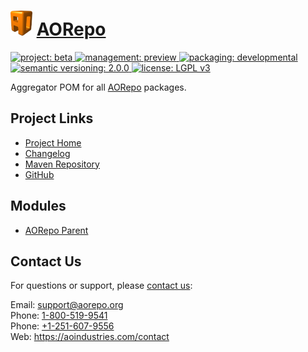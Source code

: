 # [<img src="ao-logo.png" alt="AO Logo" width="35" height="40">](https://aoindustries.com/) [AORepo](https://aorepo.org/)
<p>
	<a href="https://aoindustries.com/life-cycle#project-beta">
		<img src="https://aoindustries.com/ao-badges/project-beta.svg" alt="project: beta" />
	</a>
	<a href="https://aoindustries.com/life-cycle#management-preview">
		<img src="https://aoindustries.com/ao-badges/management-preview.svg" alt="management: preview" />
	</a>
	<a href="https://aoindustries.com/life-cycle#packaging-developmental">
		<img src="https://aoindustries.com/ao-badges/packaging-developmental.svg" alt="packaging: developmental" />
	</a>
	<br />
	<a href="http://semver.org/spec/v2.0.0.html">
		<img src="https://aoindustries.com/ao-badges/semver-2.0.0.svg" alt="semantic versioning: 2.0.0" />
	</a>
	<a href="https://www.gnu.org/licenses/lgpl-3.0">
		<img src="https://aoindustries.com/ao-badges/license-lgpl-3.0.svg" alt="license: LGPL v3" />
	</a>
</p>

Aggregator POM for all [AORepo](https://aorepo.org/) packages.

## Project Links
* [Project Home](https://aorepo.org/)
* [Changelog](https://aorepo.org/changelog)
* [Maven Repository](https://aorepo.org/maven2/org/aorepo/aorepo/)
* [GitHub](https://github.com/aoindustries/aorepo)

## Modules
* [AORepo Parent](https://aorepo.org/parent/)

## Contact Us
For questions or support, please [contact us](https://aoindustries.com/contact):

Email: [support@aorepo.org](mailto:support@aorepo.org)  
Phone: [1-800-519-9541](tel:1-800-519-9541)  
Phone: [+1-251-607-9556](tel:+1-251-607-9556)  
Web: https://aoindustries.com/contact

